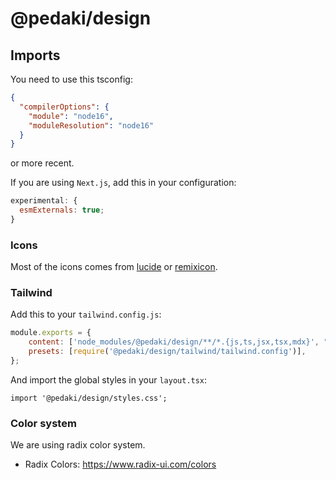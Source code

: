 # @pedaki/design

## Imports

You need to use this tsconfig:

```json file=tsconfig.json
{
  "compilerOptions": {
    "module": "node16",
    "moduleResolution": "node16"
  }
}
```

or more recent.

If you are using `Next.js`, add this in your configuration:

```js file=next.config.js
experimental: {
  esmExternals: true;
}
```

### Icons

Most of the icons comes from [lucide](https://lucide.dev/) or [remixicon](https://remixicon.com/).


### Tailwind

Add this to your `tailwind.config.js`:

```js file=tailwind.config.js
module.exports = {
    content: ['node_modules/@pedaki/design/**/*.{js,ts,jsx,tsx,mdx}', "src/**/*.{js,ts,jsx,tsx,mdx}"],
    presets: [require('@pedaki/design/tailwind/tailwind.config')],
};
```

And import the global styles in your `layout.tsx`:

```tsx file=index.tsx
import '@pedaki/design/styles.css';
```

### Color system

We are using radix color system.
- Radix Colors: https://www.radix-ui.com/colors

